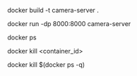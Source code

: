 docker build -t camera-server .

docker run -dp 8000:8000 camera-server

docker ps

docker kill <container_id>

docker kill $(docker ps -q)